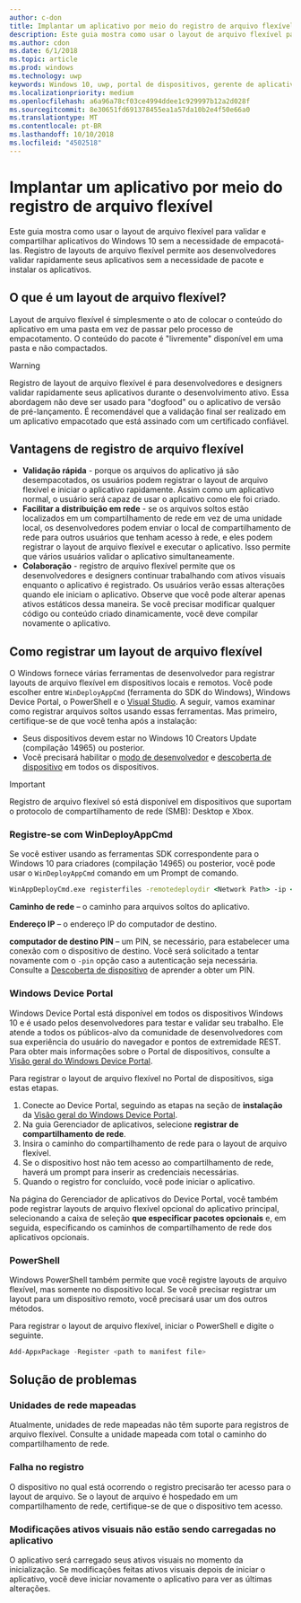 ```yaml
---
author: c-don
title: Implantar um aplicativo por meio do registro de arquivo flexível
description: Este guia mostra como usar o layout de arquivo flexível para validar e compartilhar aplicativos do Windows 10 sem a necessidade de empacotá-las.
ms.author: cdon
ms.date: 6/1/2018
ms.topic: article
ms.prod: windows
ms.technology: uwp
keywords: Windows 10, uwp, portal de dispositivos, gerente de aplicativos, implantação, sdk
ms.localizationpriority: medium
ms.openlocfilehash: a6a96a78cf03ce4994ddee1c929997b12a2d028f
ms.sourcegitcommit: 8e30651fd691378455ea1a57da10b2e4f50e66a0
ms.translationtype: MT
ms.contentlocale: pt-BR
ms.lasthandoff: 10/10/2018
ms.locfileid: "4502518"
---
```

# <a name="deploy-an-app-through-loose-file-registration"></a>Implantar um aplicativo por meio do registro de arquivo flexível 

Este guia mostra como usar o layout de arquivo flexível para validar e compartilhar aplicativos do Windows 10 sem a necessidade de empacotá-las. Registro de layouts de arquivo flexível permite aos desenvolvedores validar rapidamente seus aplicativos sem a necessidade de pacote e instalar os aplicativos. 

## <a name="what-is-a-loose-file-layout"></a>O que é um layout de arquivo flexível?

Layout de arquivo flexível é simplesmente o ato de colocar o conteúdo do aplicativo em uma pasta em vez de passar pelo processo de empacotamento. O conteúdo do pacote é "livremente" disponível em uma pasta e não compactados. 

> [!WARNING]
> Registro de layout de arquivo flexível é para desenvolvedores e designers validar rapidamente seus aplicativos durante o desenvolvimento ativo. Essa abordagem não deve ser usado para "dogfood" ou o aplicativo de versão de pré-lançamento. É recomendável que a validação final ser realizado em um aplicativo empacotado que está assinado com um certificado confiável. 

## <a name="advantages-of-loose-file-registration"></a>Vantagens de registro de arquivo flexível

- **Validação rápida** - porque os arquivos do aplicativo já são desempacotados, os usuários podem registrar o layout de arquivo flexível e iniciar o aplicativo rapidamente. Assim como um aplicativo normal, o usuário será capaz de usar o aplicativo como ele foi criado. 
- **Facilitar a distribuição em rede** - se os arquivos soltos estão localizados em um compartilhamento de rede em vez de uma unidade local, os desenvolvedores podem enviar o local de compartilhamento de rede para outros usuários que tenham acesso à rede, e eles podem registrar o layout de arquivo flexível e executar o aplicativo. Isso permite que vários usuários validar o aplicativo simultaneamente. 
- **Colaboração** - registro de arquivo flexível permite que os desenvolvedores e designers continuar trabalhando com ativos visuais enquanto o aplicativo é registrado. Os usuários verão essas alterações quando ele iniciam o aplicativo. Observe que você pode alterar apenas ativos estáticos dessa maneira. Se você precisar modificar qualquer código ou conteúdo criado dinamicamente, você deve compilar novamente o aplicativo.

## <a name="how-to-register-a-loose-file-layout"></a>Como registrar um layout de arquivo flexível

O Windows fornece várias ferramentas de desenvolvedor para registrar layouts de arquivo flexível em dispositivos locais e remotos. Você pode escolher entre `WinDeployAppCmd` (ferramenta do SDK do Windows), Windows Device Portal, o PowerShell e o [Visual Studio](https://docs.microsoft.com/windows/uwp/debug-test-perf/deploying-and-debugging-uwp-apps#register-layout-from-network). A seguir, vamos examinar como registrar arquivos soltos usando essas ferramentas. Mas primeiro, certifique-se de que você tenha após a instalação:

- Seus dispositivos devem estar no Windows 10 Creators Update (compilação 14965) ou posterior.
- Você precisará habilitar o [modo de desenvolvedor](https://msdn.microsoft.com/windows/uwp/get-started/enable-your-device-for-development) e [descoberta de dispositivo](https://docs.microsoft.com/en-us/windows/uwp/get-started/enable-your-device-for-development#device-discovery) em todos os dispositivos.

> [!IMPORTANT]
> Registro de arquivo flexível só está disponível em dispositivos que suportam o protocolo de compartilhamento de rede (SMB): Desktop e Xbox. 

### <a name="register-with-windeployappcmd"></a>Registre-se com WinDeployAppCmd

Se você estiver usando as ferramentas SDK correspondente para o Windows 10 para criadores (compilação 14965) ou posterior, você pode usar o `WinDeployAppCmd` comando em um Prompt de comando.

```cmd
WinAppDeployCmd.exe registerfiles -remotedeploydir <Network Path> -ip <IP Address> -pin <target machine PIN>
```

**Caminho de rede** – o caminho para arquivos soltos do aplicativo.

**Endereço IP** – o endereço IP do computador de destino.

**computador de destino PIN** – um PIN, se necessário, para estabelecer uma conexão com o dispositivo de destino. Você será solicitado a tentar novamente com o `-pin` opção caso a autenticação seja necessária. Consulte a [Descoberta de dispositivo](https://docs.microsoft.com/windows/uwp/get-started/enable-your-device-for-development#device-discovery) de aprender a obter um PIN.

### <a name="windows-device-portal"></a>Windows Device Portal

Windows Device Portal está disponível em todos os dispositivos Windows 10 e é usado pelos desenvolvedores para testar e validar seu trabalho. Ele atende a todos os públicos-alvo da comunidade de desenvolvedores com sua experiência do usuário do navegador e pontos de extremidade REST. Para obter mais informações sobre o Portal de dispositivos, consulte a [Visão geral do Windows Device Portal](device-portal.md).

Para registrar o layout de arquivo flexível no Portal de dispositivos, siga estas etapas.

1. Conecte ao Device Portal, seguindo as etapas na seção de **instalação** da [Visão geral do Windows Device Portal](device-portal.md).
1. Na guia Gerenciador de aplicativos, selecione **registrar de compartilhamento de rede**.
1. Insira o caminho do compartilhamento de rede para o layout de arquivo flexível. 
1. Se o dispositivo host não tem acesso ao compartilhamento de rede, haverá um prompt para inserir as credenciais necessárias.
1. Quando o registro for concluído, você pode iniciar o aplicativo.

Na página do Gerenciador de aplicativos do Device Portal, você também pode registrar layouts de arquivo flexível opcional do aplicativo principal, selecionando a caixa de seleção **que especificar pacotes opcionais** e, em seguida, especificando os caminhos de compartilhamento de rede dos aplicativos opcionais. 

### <a name="powershell"></a>PowerShell 

Windows PowerShell também permite que você registre layouts de arquivo flexível, mas somente no dispositivo local. Se você precisar registrar um layout para um dispositivo remoto, você precisará usar um dos outros métodos. 

Para registrar o layout de arquivo flexível, iniciar o PowerShell e digite o seguinte.

```PowerShell
Add-AppxPackage -Register <path to manifest file>
```

## <a name="troubleshooting"></a>Solução de problemas

### <a name="mapped-network-drives"></a>Unidades de rede mapeadas
Atualmente, unidades de rede mapeadas não têm suporte para registros de arquivo flexível. Consulte a unidade mapeada com total o caminho do compartilhamento de rede.

### <a name="registration-failure"></a>Falha no registro
O dispositivo no qual está ocorrendo o registro precisarão ter acesso para o layout de arquivo. Se o layout de arquivo é hospedado em um compartilhamento de rede, certifique-se de que o dispositivo tem acesso. 

### <a name="modifications-to-visual-assets-arent-being-loaded-in-the-app"></a>Modificações ativos visuais não estão sendo carregadas no aplicativo 
O aplicativo será carregado seus ativos visuais no momento da inicialização. Se modificações feitas ativos visuais depois de iniciar o aplicativo, você deve iniciar novamente o aplicativo para ver as últimas alterações.